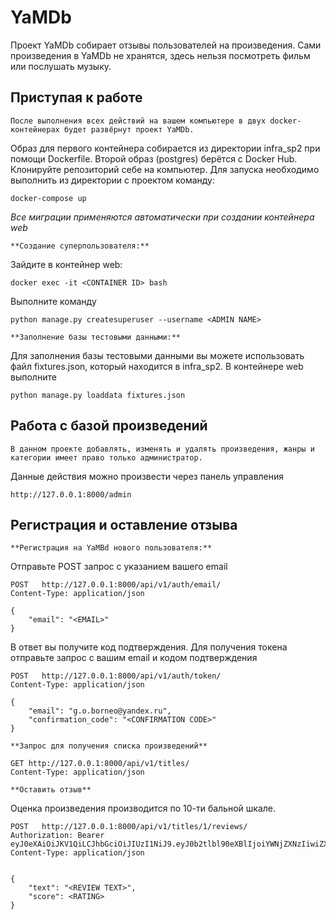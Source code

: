 # YaMDb

Проект YaMDb собирает отзывы пользователей на произведения. Сами произведения в YaMDb не хранятся, здесь нельзя посмотреть фильм или послушать музыку.

## Приступая к работе

    После выполнения всех действий на вашем компьютере в двух docker-контейнерах будет развёрнут проект YaMDb.
Образ для первого контейнера собирается из директории infra_sp2 при помощи Dockerfile. Второй образ (postgres) берётся с Docker Hub.
    Клонируйте репозиторий себе на компьютер.
    Для запуска необходимо выполнить из директории с проектом команду:

```
docker-compose up
```

*Все миграции применяются автоматически при создании контейнера web*

    **Создание суперпользователя:**
Зайдите в контейнер web:
    
```
docker exec -it <CONTAINER ID> bash
```
Выполните команду
    
```
python manage.py createsuperuser --username <ADMIN NAME>
```

    **Заполнение базы тестовыми данными:**
Для заполнения базы тестовыми данными вы можете использовать файл fixtures.json, который находится в infra_sp2.
В контейнере web выполните

```
python manage.py loaddata fixtures.json
```
## Работа с базой произведений
    В данном проекте добавлять, изменять и удалять произведения, жанры и категории имеет право только администратор.
Данные действия можно произвести через панель управления

```
http://127.0.0.1:8000/admin
```

## Регистрация и оставление отзыва

    **Регистрация на YaMBd нового пользователя:**
Отправьте POST запрос с указанием вашего email
```
POST   http://127.0.0.1:8000/api/v1/auth/email/
Content-Type: application/json

{
    "email": "<EMAIL>"
}
```

В ответ вы получите код подтверждения.
Для получения токена отправьте запрос с вашим email и кодом подтверждения

```
POST   http://127.0.0.1:8000/api/v1/auth/token/
Content-Type: application/json

{
    "email": "g.o.borneo@yandex.ru",
    "confirmation_code": "<CONFIRMATION CODE>"
}
```
    **Запрос для получения списка произведений**
```
GET http://127.0.0.1:8000/api/v1/titles/
Content-Type: application/json
```

    **Оставить отзыв**
Оценка произведения производится по 10-ти бальной шкале.
```
POST   http://127.0.0.1:8000/api/v1/titles/1/reviews/
Authorization: Bearer eyJ0eXAiOiJKV1QiLCJhbGciOiJIUzI1NiJ9.eyJ0b2tlbl90eXBlIjoiYWNjZXNzIiwiZXhwIjoxNjAyNDk1MDY2LCJqdGkiOiI0MTk3NDdmYjllMDc0NDU4YmI3NzQwZmY3MTY0ZTE4ZSIsInVzZXJfaWQiOjF9.hfTeWcAC7PSwinEZS3R_J7vELtRUdoUfFqh8QjHhxJ0
Content-Type: application/json


{
    "text": "<REVIEW TEXT>",
    "score": <RATING>
}
```

